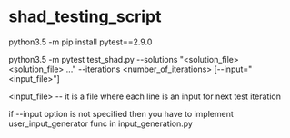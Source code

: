 # shad_testing_script

python3.5 -m pip install pytest==2.9.0

python3.5 -m pytest test_shad.py --solutions "<solution_file> <solution_file> ..." --iterations <number_of_iterations> [--input="<input_file>"] 

<input_file> -- it is a file where each line is an input for next test iteration

if --input option is not specified then you have to implement user_input_generator func in input_generation.py
